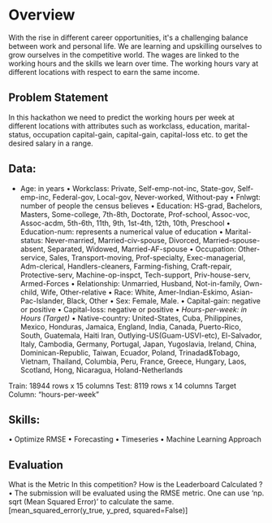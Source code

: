 # Overview
With the rise in different career opportunities, it's a challenging balance between work and personal life. We are learning and upskilling ourselves to grow ourselves in the competitive world. The wages are linked to the working hours and the skills we learn over time. The working hours vary at different locations with respect to earn the same income.

## Problem Statement
In this hackathon we need to  predict the working hours per week at different locations with attributes such as workclass, education, marital-status, occupation capital-gain, capital-gain, capital-loss etc. to get the desired salary in a range. 

## Data: 
- Age: in years
•	Workclass: Private, Self-emp-not-inc, State-gov, Self-emp-inc, Federal-gov, Local-gov, Never-worked, Without-pay
•	Fnlwgt:  number of people the census believes
•	Education: HS-grad, Bachelors, Masters, Some-college, 7th-8th, Doctorate, Prof-school,  Assoc-voc, Assoc-acdm, 5th-6th, 11th, 9th, 1st-4th, 12th, 10th, Preschool
•	Education-num:  represents a numerical value of education
•	Marital-status: Never-married, Married-civ-spouse, Divorced, Married-spouse-absent, Separated, Widowed, Married-AF-spouse
•	Occupation: Other-service, Sales, Transport-moving, Prof-specialty, Exec-managerial, Adm-clerical, Handlers-cleaners, Farming-fishing, Craft-repair, Protective-serv, Machine-op-inspct, Tech-support, Priv-house-serv, Armed-Forces
•	Relationship: Unmarried, Husband, Not-in-family, Own-child, Wife, Other-relative
•	Race: White, Amer-Indian-Eskimo, Asian-Pac-Islander, Black, Other
•	Sex:  Female, Male.
•	Capital-gain: negative or positive
•	Capital-loss: negative or positive
•	*Hours-per-week: in Hours (Target)*
•	Native-country: United-States, Cuba, Philippines, Mexico, Honduras, Jamaica, England, India, Canada, Puerto-Rico, South, Guatemala, Haiti Iran, Outlying-US(Guam-USVI-etc), El-Salvador, Italy, Cambodia, Germany, Portugal, Japan, Yugoslavia, Ireland, China, Dominican-Republic, Taiwan, Ecuador, Poland, Trinadad&Tobago, Vietnam, Thailand, Columbia, Peru, France, Greece, Hungary, Laos, Scotland, Hong, Nicaragua,  Holand-Netherlands

Train: 18944 rows x 15 columns
Test: 8119 rows x 14 columns 
Target Column: “hours-per-week”

## Skills:
•	Optimize RMSE
•	Forecasting
•	Timeseries
•	Machine Learning Approach

## Evaluation 
What is the Metric In this competition? How is the Leaderboard Calculated ?
•	The submission will be evaluated using the RMSE metric. One can use ‘np. sqrt (Mean Squared Error)’ to calculate the same. [mean_squared_error(y_true, y_pred, squared=False)]
